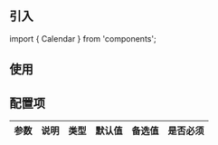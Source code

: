 
  ## 引入
  import { Calendar } from 'components';
  ## 使用

  ## 配置项
  | 参数 | 说明 | 类型 | 默认值 |备选值 | 是否必须 |
  | --- | --- | --- | --- | --- | --- |
    